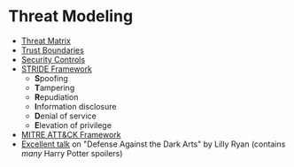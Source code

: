 # Threat Modeling
- [Threat Matrix](./01_Threat_Matrix.md)
- [Trust Boundaries](./02_Trust_Boundaries.md)
- [Security Controls](./03_Security_Controls.md)
- [STRIDE Framework](./04_STRIDE_Framework.md)
	- **S**poofing
	- **T**ampering
	- **R**epudiation
	- **I**nformation disclosure
	- **D**enial of service
	- **E**levation of privilege 
- [MITRE ATT&CK Framework](./05_MITRE_ATTACK_Framework.md)
- [Excellent talk](https://www.youtube.com/watch?v=vbwb6zqjZ7o) on "Defense Against the Dark Arts" by Lilly Ryan (contains *many* Harry Potter spoilers)  
<br>